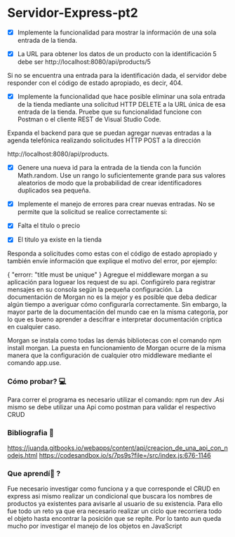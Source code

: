 # Servidor-Express-pt2

- [x] Implemente la funcionalidad para mostrar la información de una sola entrada de la tienda. 

- [x] La URL para obtener los datos de un producto con la identificación 5 debe ser http://localhost:8080/api/products/5

Si no se encuentra una entrada para la identificación dada, el servidor debe responder con el código de estado apropiado, es decir, 404.

- [x] Implemente la funcionalidad que hace posible eliminar una sola entrada de la tienda mediante una solicitud HTTP DELETE a la URL única de esa entrada de la tienda.
Pruebe que su funcionalidad funcione con Postman o el cliente REST de Visual Studio Code.

Expanda el backend para que se puedan agregar nuevas entradas a la agenda telefónica realizando solicitudes HTTP POST a la dirección 

http://localhost:8080/api/products.


- [x] Genere una nueva id para la entrada de la tienda con la función Math.random. Use un rango lo suficientemente grande para sus valores aleatorios de modo que la probabilidad de crear identificadores duplicados sea pequeña.

- [x] Implemente el manejo de errores para crear nuevas entradas. No se permite que la solicitud se realice correctamente si:
- [x] Falta el titulo o precio
- [x] El titulo ya existe en la tienda

Responda a solicitudes como estas con el código de estado apropiado y también envíe información que explique el motivo del error, por ejemplo:

{ "errorr: "title must be unique" }
Agregue el middleware morgan a su aplicación para loguear los request de su api. Configúrelo para registrar mensajes en su consola según la pequeña configuración.
La documentación de Morgan no es la mejor y es posible que deba dedicar algún tiempo a averiguar cómo configurarla correctamente. Sin embargo, la mayor parte de la documentación del mundo cae en la misma categoría, por lo que es bueno aprender a descifrar e interpretar documentación críptica en cualquier caso.

Morgan se instala como todas las demás bibliotecas con el comando npm install morgan. La puesta en funcionamiento de Morgan ocurre de la misma manera que la configuración de cualquier otro middleware mediante el comando app.use.

### Cómo probar? 💻

[//]: <> (Pasos necesarios para probar esta funcionalidad)
Para correr el programa es necesario utilizar el comando: npm run dev .Asi mismo se debe utilizar una Api como postman para validar el respectivo CRUD 

### Bibliografia 📖

https://juanda.gitbooks.io/webapps/content/api/creacion_de_una_api_con_nodejs.html
https://codesandbox.io/s/7ps9s?file=/src/index.js:676-1146

### Que aprendí🧠 ?

Fue necesario investigar como funciona y a que corresponde el CRUD en express asi mismo realizar un condicional que buscara los nombres de productos ya existentes para avisarle al usuario de su existencia. Para ello fue todo un reto ya que era necesario realizar un ciclo que recorriera todo el objeto hasta encontrar la posición que se repite. Por lo tanto aun queda mucho por investigar el manejo de los objetos en JavaScript 

